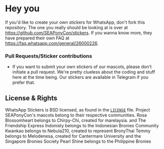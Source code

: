 # Hey you

If you'd like to create your own stickers for WhatsApp, don't fork this repository. The one you really should be looking at is over at https://github.com/SEAPonyCon/stickers. If you wanna know more, they have prepared their own FAQ at https://faq.whatsapp.com/general/26000226.

### Pull Requests/Sticker contributions
- If you want to submit your own stickers of our mascots, please don't initiate a pull request. We're pretty clueless about the coding and stuff here at the time being. Our stickers are available in Telegram if you prefer that.

## License & Rights
WhatsApp Stickers is BSD licensed, as found in the [`LICENSE`](https://github.com/WhatsApp/stickers/blob/master/LICENSE) file.
Project SEAPonyCon's mascots belong to their respective communities.
Rosa Blossomheart belongs to Chirpy-Chi, created for marelaysia. and The Friendship Express
Indonisty belongs to the Indonesian Bronies Community
Kwankao belongs to Nebula210, created to represent BronyThai
Temmy belongs to Melodenesa, created for Cantermare University and the Singapore Bronies Society
Pearl Shine belongs to the Philippine Bronies
